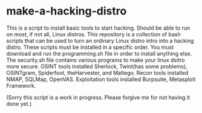 # make-a-hacking-distro
This is a script to install basic tools to start hacking. Should be able to run on most, if not all, Linux distros. 
This repository is a collection of bash scripts that can be used to turn an ordinary Linux distro intro into a hacking distro.
These scripts must be installed in a specific order. You must download and run the programming.sh file in order to install anything else.
The security.sh file contains various programs to make your linux dsitro more secure.
OSINT tools installed Sherlock, Twint(has some problems), OSINTgram, Spiderfoot, theHarvester, and Maltego.
Recon tools installed NMAP, SQLMap, OpenVAS.
Exploitation tools installed Burpsuite, Metasploit Framework.

(Sorry this script is a work in progress. Please forgive me for not having it done yet.)
